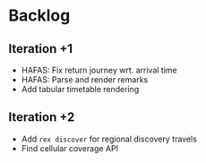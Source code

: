 # Backlog

## Iteration +1
- HAFAS: Fix return journey wrt. arrival time
- HAFAS: Parse and render remarks
- Add tabular timetable rendering

## Iteration +2
- Add `rex discover` for regional discovery travels
- Find cellular coverage API
